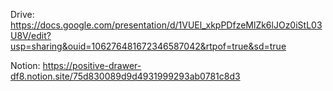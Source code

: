 Drive: https://docs.google.com/presentation/d/1VUEl_xkpPDfzeMlZk6lJOz0iStL03U8V/edit?usp=sharing&ouid=106276481672346587042&rtpof=true&sd=true

Notion: https://positive-drawer-df8.notion.site/75d830089d9d4931999293ab0781c8d3
